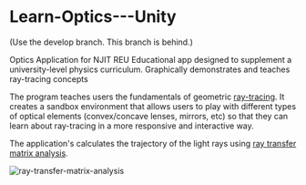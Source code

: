 # Learn-Optics---Unity
(Use the develop branch. This branch is behind.)


Optics Application for NJIT REU
Educational app designed to supplement a university-level physics curriculum. Graphically demonstrates and teaches ray-tracing concepts


The program teaches users the fundamentals of geometric [ray-tracing](http://hyperphysics.phy-astr.gsu.edu/hbase/geoopt/raydiag.html).
It creates a sandbox environment that allows users to play with different types of optical elements (convex/concave lenses, mirrors, etc) so that they can learn about ray-tracing in a more responsive and interactive way.

The application's calculates the trajectory of the light rays using [ray transfer matrix analysis](https://en.wikipedia.org/wiki/Ray_transfer_matrix_analysis). 

![ray-transfer-matrix-analysis](https://i.imgur.com/pOSKAUS.png)
